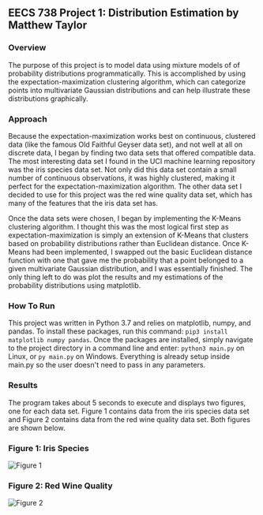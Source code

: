 ## EECS 738 Project 1: Distribution Estimation by Matthew Taylor

### Overview
The purpose of this project is to model data using mixture models of of probability distributions programmatically. This is accomplished by using the expectation-maximization clustering algorithm, which can categorize points into multivariate Gaussian distributions and can help illustrate these distributions graphically.

### Approach
Because the expectation-maximization works best on continuous, clustered data (like the famous Old Faithful Geyser data set), and not well at all on discrete data, I began by finding two data sets that offered compatible data. The most interesting data set I found in the UCI machine learning repository was the iris species data set. Not only did this data set contain a small number of continuous observations, it was highly clustered, making it perfect for the expectation-maximization algorithm. The other data set I decided to use for this project was the red wine quality data set, which has many of the features that the iris data set has.

Once the data sets were chosen, I began by implementing the K-Means clustering algorithm. I thought this was the most logical first step as expectation-maximization is simply an extension of K-Means that clusters based on probability distributions rather than Euclidean distance. Once K-Means had been implemented, I swapped out the basic Euclidean distance function with one that gave me the probability that a point belonged to a given multivariate Gaussian distribution, and I was essentially finished. The only thing left to do was plot the results and my estimations of the probability distributions using matplotlib.

### How To Run
This project was written in Python 3.7 and relies on matplotlib, numpy, and pandas. To install these packages, run this command: `pip3 install matplotlib numpy pandas`. Once the packages are installed, simply navigate to the project directory in a command line and enter:  `python3 main.py` on Linux, or `py main.py` on Windows. Everything is already setup inside main.py so the user doesn't need to pass in any parameters.

### Results
The program takes about 5 seconds to execute and displays two figures, one for each data set. Figure 1 contains data from the iris species data set and Figure 2 contains data from the red wine quality data set. Both figures are shown below.

### Figure 1: Iris Species
![Figure 1](https://i.imgur.com/3treGtF.png)

### Figure 2: Red Wine Quality
![Figure 2](https://i.imgur.com/l3p9Lcu.png)
